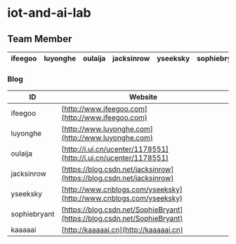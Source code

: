 # iot-and-ai-lab

## Team Member

|ifeegoo|luyonghe|oulaija|jacksinrow|yseeksky|sophiebryant|kaaaaai
|----|----|----|----|----|----|----

### Blog
|ID|Website|
|----|----
|ifeegoo|[http://www.ifeegoo.com](http://www.ifeegoo.com)
|luyonghe|[http://www.luyonghe.com](http://www.luyonghe.com)
|oulaija|[http://i.ui.cn/ucenter/1178551](http://i.ui.cn/ucenter/1178551)
|jacksinrow|[https://blog.csdn.net/jacksinrow](https://blog.csdn.net/jacksinrow)
|yseeksky|[http://www.cnblogs.com/yseeksky](http://www.cnblogs.com/yseeksky)
|sophiebryant|[https://blog.csdn.net/SophieBryant](https://blog.csdn.net/SophieBryant)
|kaaaaai|[http://kaaaaai.cn](http://kaaaaai.cn)
